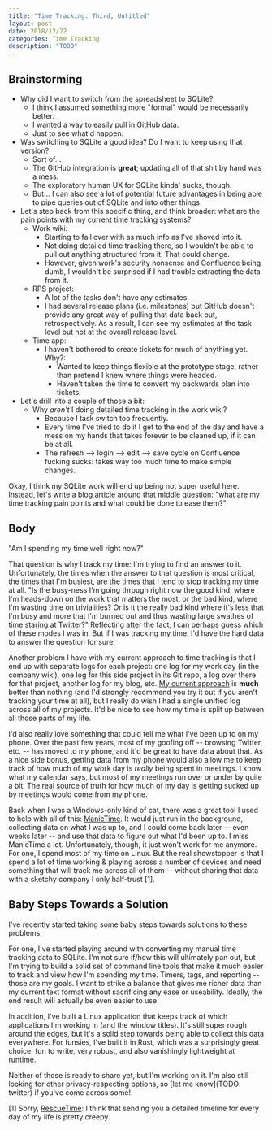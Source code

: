 ```yaml
---
title: "Time Tracking: Third, Untitled"
layout: post
date: 2018/12/22
categories: Time Tracking
description: "TODO"
---
```


## Brainstorming

* Why did I want to switch from the spreadsheet to SQLite?
    * I think I assumed something more "formal" would be necessarily better.
    * I wanted a way to easily pull in GitHub data.
    * Just to see what'd happen.
* Was switching to SQLite a good idea? Do I want to keep using that version?
    * Sort of...
    * The GitHub integration is **great**; updating all of that shit by hand was a mess.
    * The exploratory human UX for SQLite kinda' sucks, though.
    * But... I can also see a lot of potential future advantages in being able to pipe queries out of SQLite and into other things.
* Let's step back from this specific thing, and think broader: what are the pain points with my current time tracking systems?
    * Work wiki:
        * Starting to fall over with as much info as I've shoved into it.
        * Not doing detailed time tracking there, so I wouldn't be able to pull out anything structured from it. That could change.
        * However, given work's security nonsense and Confluence being dumb, I wouldn't be surprised if I had trouble extracting the data from it.
    * RPS project:
        * A lot of the tasks don't have any estimates.
        * I had several release plans (i.e. milestones) but GitHub doesn't provide any great way of pulling that data back out, retrospectively. As a result, I can see my estimates at the task level but not at the overall release level.
    * Time app:
        * I haven't bothered to create tickets for much of anything yet. Why?:
            * Wanted to keep things flexible at the prototype stage, rather than pretend I knew where things were headed.
            * Haven't taken the time to convert my backwards plan into tickets.
* Let's drill into a couple of those a bit:
    * Why _aren't_ I doing detailed time tracking in the work wiki?
        * Because I task switch too frequently.
        * Every time I've tried to do it I get to the end of the day and have a mess on my hands that takes forever to be cleaned up, if it can be at all.
        * The refresh --> login --> edit --> save cycle on Confluence fucking sucks: takes way too much time to make simple changes.

Okay, I think my SQLite work will end up being not super useful here. Instead, let's write a blog article around that middle question: "what are my time tracking pain points and what could be done to ease them?"

## Body

"Am I spending my time well right now?"

That question is why I track my time: I'm trying to find an answer to it. Unfortunately, the times when the answer to that question is most critical, the times that I'm busiest, are the times that I tend to stop tracking my time at all. "Is the busy-ness I'm going through right now the good kind, where I'm heads-down on the work that matters the most, or the bad kind, where I'm wasting time on trivialities? Or is it the really bad kind where it's less that I'm busy and more that I'm burned out and thus wasting large swathes of time staring at Twitter?" Reflecting after the fact, I can perhaps guess which of these modes I was in. But if I was tracking my time, I'd have the hard data to answer the question for sure.

Another problem I have with my current approach to time tracking is that I end up with separate logs for each project: one log for my work day (in the company wiki), one log for this side project in its Git repo, a log over there for that project, another log for my blog, etc. [My current approach](TODO) is **much** better than nothing (and I'd strongly recommend you try it out if you aren't tracking your time at all), but I really do wish I had a single unified log across all of my projects. It'd be nice to see how my time is split up between all those parts of my life.

I'd also really love something that could tell me what I've been up to on my phone. Over the past few years, most of my goofing off -- browsing Twitter, etc. -- has moved to my phone, and it'd be great to have data about that. As a nice side bonus, getting data from my phone would also allow me to keep track of how much of my work day is _really_ being spent in meetings. I know what my calendar says, but most of my meetings run over or under by quite a bit. The real source of truth for how much of my day is getting sucked up by meetings would come from my phone.

Back when I was a Windows-only kind of cat, there was a great tool I used to help with all of this: [ManicTime](https://www.manictime.com/). It would just run in the background, collecting data on what I was up to, and I could come back later -- even weeks later -- and use that data to figure out what I'd been up to. I miss ManicTime a lot. Unfortunately, though, it just won't work for me anymore. For one, I spend most of my time on Linux. But the real showstopper is that I spend a lot of time working & playing across a number of devices and need something that will track me across all of them -- without sharing that data with a sketchy company I only half-trust [1].

## Baby Steps Towards a Solution

I've recently started taking some baby steps towards solutions to these problems.

For one, I've started playing around with converting my manual time tracking data to SQLite. I'm not sure if/how this will ultimately pan out, but I'm trying to build a solid set of command line tools that make it much easier to track and view how I'm spending my time. Timers, tags, and reporting -- those are my goals. I want to strike a balance that gives me richer data than my current text format without sacrificing any ease or useability. Ideally, the end result will actually be even easier to use.

In addition, I've built a Linux application that keeps track of which applications I'm working in (and the window titles). It's still super rough around the edges, but it's a solid step towards being able to collect this data everywhere. For funsies, I've built it in Rust, which was a surprisingly great choice: fun to write, very robust, and also vanishingly lightweight at runtime.

Neither of those is ready to share yet, but I'm working on it. I'm also still looking for other privacy-respecting options, so [let me know](TODO: twitter) if you've come across some!


[1] Sorry, [RescueTime](https://www.rescuetime.com/features): I think that sending you a detailed timeline for every day of my life is pretty creepy.
